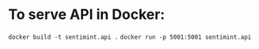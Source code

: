 # To serve API in Docker:

`docker build -t sentimint.api .`
`docker run -p 5001:5001 sentimint.api`